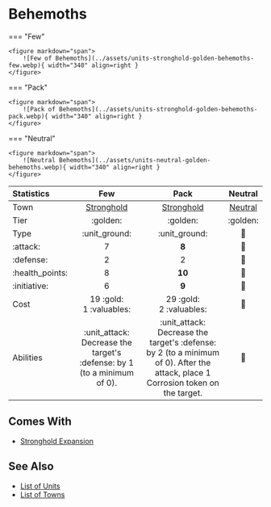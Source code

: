 # Behemoths

=== "Few"

    <figure markdown="span">
        ![Few of Behemoths](../assets/units-stronghold-golden-behemoths-few.webp){ width="340" align=right }
    </figure>

=== "Pack"

    <figure markdown="span">
        ![Pack of Behemoths](../assets/units-stronghold-golden-behemoths-pack.webp){ width="340" align=right }
    </figure>

=== "Neutral"

    <figure markdown="span">
        ![Neutral Behemoths](../assets/units-neutral-golden-behemoths.webp){ width="340" align=right }
    </figure>


| Statistics | Few | Pack | Neutral |
| :--- | :---: | :---: | :---: |
| Town | [Stronghold](../towns/stronghold.md) | [Stronghold](../towns/stronghold.md) | [Neutral](../towns/neutral.md) |
| Tier | :golden: | :golden: | :golden: |
| Type | :unit_ground: | :unit_ground: | 🚧 |
| :attack: | 7 | **8** | 🚧 |
| :defense: | 2 | 2 | 🚧 |
| :health_points: | 8 | **10** | 🚧 |
| :initiative: | 6 | **9** | 🚧 |
| Cost | 19 :gold:<br>1 :valuables: | 29 :gold:<br>2 :valuables: | 🚧 |
| Abilities | :unit_attack: Decrease the target's :defense: by 1 (to a minimum of 0). | :unit_attack: Decrease the target's :defense: by 2 (to a minimum of 0). After the attack, place 1 Corrosion token on the target. | 🚧 |


## Comes With

- [Stronghold Expansion](../content.md)


## See Also

- [List of Units](index.md)
- [List of Towns](../towns/index.md)